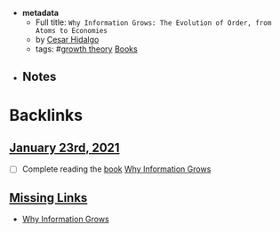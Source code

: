 - **metadata**
    - Full title: `Why Information Grows: The Evolution of Order, from Atoms to Economies`
    - by [Cesar Hidalgo](<Cesar Hidalgo.md>)
    - tags: #[growth theory](<growth theory.md>) [Books](<Books.md>)
- ## Notes

# Backlinks
## [January 23rd, 2021](<January 23rd, 2021.md>)
- [ ] Complete reading the [book]([Books](<Books.md>)) [Why Information Grows](<Why Information Grows.md>)

## [Missing Links](<Missing Links.md>)
- [Why Information Grows](<Why Information Grows.md>)

